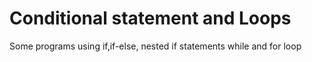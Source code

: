 # Conditional statement and Loops

Some programs using if,if-else, nested if statements
while and for loop
